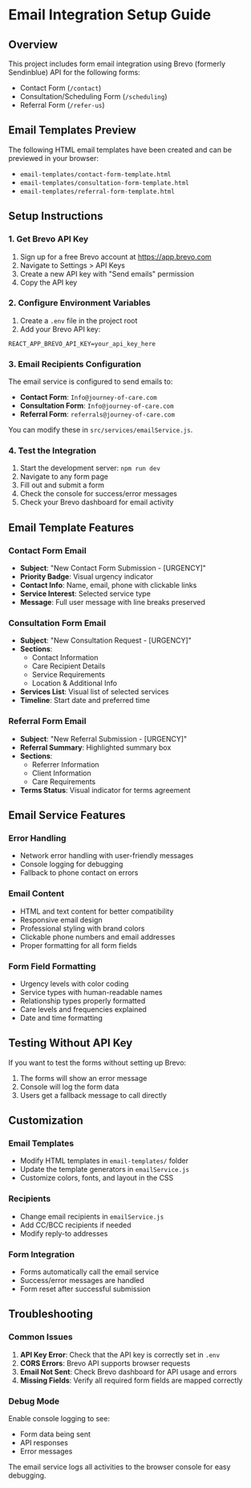 # Email Integration Setup Guide

## Overview
This project includes form email integration using Brevo (formerly Sendinblue) API for the following forms:
- Contact Form (`/contact`)
- Consultation/Scheduling Form (`/scheduling`)
- Referral Form (`/refer-us`)

## Email Templates Preview
The following HTML email templates have been created and can be previewed in your browser:
- `email-templates/contact-form-template.html`
- `email-templates/consultation-form-template.html` 
- `email-templates/referral-form-template.html`

## Setup Instructions

### 1. Get Brevo API Key
1. Sign up for a free Brevo account at https://app.brevo.com
2. Navigate to Settings > API Keys
3. Create a new API key with "Send emails" permission
4. Copy the API key

### 2. Configure Environment Variables
1. Create a `.env` file in the project root
2. Add your Brevo API key:
```
REACT_APP_BREVO_API_KEY=your_api_key_here
```

### 3. Email Recipients Configuration
The email service is configured to send emails to:
- **Contact Form**: `Info@journey-of-care.com`
- **Consultation Form**: `Info@journey-of-care.com`
- **Referral Form**: `referrals@journey-of-care.com`

You can modify these in `src/services/emailService.js`.

### 4. Test the Integration
1. Start the development server: `npm run dev`
2. Navigate to any form page
3. Fill out and submit a form
4. Check the console for success/error messages
5. Check your Brevo dashboard for email activity

## Email Template Features

### Contact Form Email
- **Subject**: "New Contact Form Submission - [URGENCY]"
- **Priority Badge**: Visual urgency indicator
- **Contact Info**: Name, email, phone with clickable links
- **Service Interest**: Selected service type
- **Message**: Full user message with line breaks preserved

### Consultation Form Email
- **Subject**: "New Consultation Request - [URGENCY]"
- **Sections**: 
  - Contact Information
  - Care Recipient Details
  - Service Requirements
  - Location & Additional Info
- **Services List**: Visual list of selected services
- **Timeline**: Start date and preferred time

### Referral Form Email
- **Subject**: "New Referral Submission - [URGENCY]"
- **Referral Summary**: Highlighted summary box
- **Sections**:
  - Referrer Information
  - Client Information
  - Care Requirements
- **Terms Status**: Visual indicator for terms agreement

## Email Service Features

### Error Handling
- Network error handling with user-friendly messages
- Console logging for debugging
- Fallback to phone contact on errors

### Email Content
- HTML and text content for better compatibility
- Responsive email design
- Professional styling with brand colors
- Clickable phone numbers and email addresses
- Proper formatting for all form fields

### Form Field Formatting
- Urgency levels with color coding
- Service types with human-readable names
- Relationship types properly formatted
- Care levels and frequencies explained
- Date and time formatting

## Testing Without API Key

If you want to test the forms without setting up Brevo:
1. The forms will show an error message
2. Console will log the form data
3. Users get a fallback message to call directly

## Customization

### Email Templates
- Modify HTML templates in `email-templates/` folder
- Update the template generators in `emailService.js`
- Customize colors, fonts, and layout in the CSS

### Recipients
- Change email recipients in `emailService.js`
- Add CC/BCC recipients if needed
- Modify reply-to addresses

### Form Integration
- Forms automatically call the email service
- Success/error messages are handled
- Form reset after successful submission

## Troubleshooting

### Common Issues
1. **API Key Error**: Check that the API key is correctly set in `.env`
2. **CORS Errors**: Brevo API supports browser requests
3. **Email Not Sent**: Check Brevo dashboard for API usage and errors
4. **Missing Fields**: Verify all required form fields are mapped correctly

### Debug Mode
Enable console logging to see:
- Form data being sent
- API responses
- Error messages

The email service logs all activities to the browser console for easy debugging.
